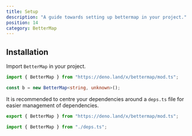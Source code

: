 ```yaml
---
title: Setup
description: "A guide towards setting up bettermap in your project."
position: 14
category: BetterMap
---
```


## Installation

Import `BetterMap` in your project.

```ts
import { BetterMap } from "https://deno.land/x/bettermap/mod.ts";

const b = new BetterMap<string, unknown>();
```

It is recommended to centre your dependencies around a `deps.ts` file for easier
management of dependencies.

<code-group>
<code-block label = "deps.ts" active>

```ts
export { BetterMap } from "https://deno.land/x/bettermap/mod.ts";
```

</code-block>
  <code-block label = "mod.ts">

```ts
import { BetterMap } from "./deps.ts";
```

</code-block>
</code-group>
